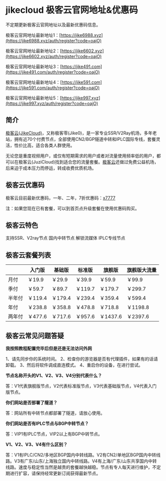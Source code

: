 # jikecloud 极客云官网地址&优惠码

不定期更新极客云官网地址以及最新优惠码信息。

极客云官网地址最新地址1：[https://jike6988.xyz](https://jike6988.xyz/auth/register?code=oajO)

极客云官网地址最新地址2：[https://jike6602.xyz](https://jike6602.xyz/auth/register?code=oajO)

极客云官网地址最新地址3：[https://jike491.com](https://jike491.com/auth/register?code=oajO)

极客云官网地址最新地址4：[https://jike591.com](https://jike591.com/auth/register?code=oajO)

极客云官网地址最新地址5：[https://jike997.xyz](https://jike997.xyz/auth/register?code=oajO)


## 简介

[极客云(JikeCloud)](https://xuv.cc/out/jikess)，又称极客零(Jike0)，是一家专业SSR/V2Ray机场，多年老站，拥有近70个付费节点，全部使用CN2/BGP隧道中转和IPLC国际专线，套餐灵活，性价比高，适合各类人群使用。

无论您是重度视频用户，或仅有短期需求的用户或者对流量使用频率低的用户，都可以在极客云(JuziCloud)找到适合您的流量套餐。[极客云](https://xuv.cc/out/jikess)还做过免费公益机场，后来迫于成本压力而停运，转成收费优质机场。

## 极客云优惠码

极客云目前最新优惠码，一年、二年，7折优惠码：[x7777](https://xuv.cc/out/jikess)

注：如果您现在已有套餐，可以到首页点升级套餐在使用优惠码购买。

## 极客云特色

支持SSR、V2ray节点
国内中转节点
解锁流媒体
IPLC专线节点

## 极客云套餐列表

||入门版|基础版|标准版|旗舰版|旗舰版大流量|
|----|----|----|----|----|----|
|月付|￥19.9|￥29.9|￥39.9|￥59.9|￥99.9|
|季付|￥59.7|￥89.7|￥119.7|￥179.7|￥299.7|
|半年付|￥119.4|￥179.4|￥239.4|￥359.4|￥599.4|
|年付|￥238.8|￥358.8|￥478.8|￥718.8|￥1198.8|
|两年付|￥477.6|￥717.6|￥957.6|￥1437.6|￥2397.6|

## 极客云常见问题答疑

**我按照教程配置完毕后但是还是无法访问外网**

1、请先同步你的系统时间。
2、检查你的游览器是否有代理插件，如果有的话请卸载。
3、然后将软件调成直连模式。
4、重启你的设备，在进行尝试。

**节点名称开头的V1、V2、V3、V4分别代表什么？**

答：V1代表旗舰版节点，V2代表标准版节点，V3代表基础版节点，V4代表入门版节点。

**你们网站是否部署了隧道？**

答：网站所有中转节点都部署了隧道，请放心使用。

**你们网站是否有IPLC节点与BGP中转节点？**

答：VIP1有IPLC节点，VIP2以上有BGP中转节点。

**V1、V2、V3、V4有什么区别？**

答：V1有IPLC/CN2/多地区BGP国内中转线路。V2有CN2/单地区BGP国内中转线路。V3有广东/山东/上海独立国内中转线路。V4有上海/广东/山东共享国内中转线路。速度与稳定性当然是越贵的套餐越快越稳。节点有专人每天进行维护，不定期进行扩容，请保持经常更新订阅获得最新节点。
